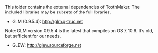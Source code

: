 This folder contains the external dependencies of ToothMaker. The included libraries may be subsets of the full libraries.

* GLM (0.9.5.4):
http://glm.g-truc.net

Note: GLM version 0.9.5.4 is the latest that compiles on OS X 10.6. It's old, but sufficient for our needs.

* GLEW:
http://glew.sourceforge.net
